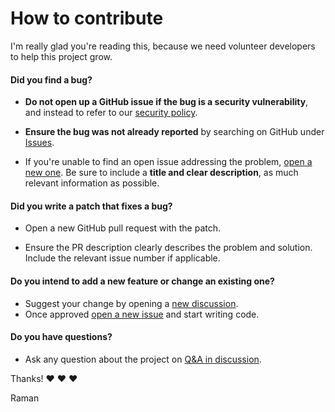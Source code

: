 # How to contribute

I'm really glad you're reading this, because we need volunteer developers to help this project grow.


#### **Did you find a bug?**

* **Do not open up a GitHub issue if the bug is a security vulnerability**, and instead to refer to our [security policy](./SECURITY.md).

* **Ensure the bug was not already reported** by searching on GitHub under [Issues](https://github.com/ramank775/chat-server/issues).

* If you're unable to find an open issue addressing the problem, [open a new one](https://github.com/ramank775/chat-server/issues/new). 
   Be sure to include a **title and clear description**, as much relevant information as possible.

#### **Did you write a patch that fixes a bug?**

* Open a new GitHub pull request with the patch.

* Ensure the PR description clearly describes the problem and solution. Include the relevant issue number if applicable.

#### **Do you intend to add a new feature or change an existing one?**

* Suggest your change by opening a [new discussion](https://github.com/ramank775/chat-server/discussions/categories/ideas). 
* Once approved [open a new issue](https://github.com/ramank775/chat-server/issues/new) and start writing code.

#### **Do you have questions?**

* Ask any question about the project on [Q&A in discussion](https://github.com/ramank775/chat-server/discussions/categories/q-a).

Thanks! :heart: :heart: :heart:

Raman
